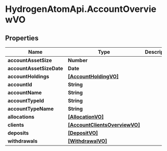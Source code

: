# HydrogenAtomApi.AccountOverviewVO

## Properties
Name | Type | Description | Notes
------------ | ------------- | ------------- | -------------
**accountAssetSize** | **Number** |  | [optional] 
**accountAssetSizeDate** | **Date** |  | [optional] 
**accountHoldings** | [**[AccountHoldingVO]**](AccountHoldingVO.md) |  | [optional] 
**accountId** | **String** |  | [optional] 
**accountName** | **String** |  | [optional] 
**accountTypeId** | **String** |  | [optional] 
**accountTypeName** | **String** |  | [optional] 
**allocations** | [**[AllocationVO]**](AllocationVO.md) |  | [optional] 
**clients** | [**[AccountClientsOverviewVO]**](AccountClientsOverviewVO.md) |  | [optional] 
**deposits** | [**[DepositVO]**](DepositVO.md) |  | [optional] 
**withdrawals** | [**[WithdrawalVO]**](WithdrawalVO.md) |  | [optional] 


